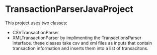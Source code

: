 # TransactionParserJavaProject
 This project uses two classes:
 - CSVTransactionParser
 - XMLTransactionParser
by implimenting the TransactionsParser interface.
these classes take csv and xml files as inputs that contain transaction information and inserts them into a list of transacitons.
